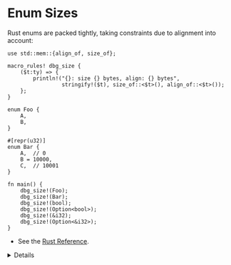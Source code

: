 # Enum Sizes

Rust enums are packed tightly, taking constraints due to alignment into account:

```rust,editable
use std::mem::{align_of, size_of};

macro_rules! dbg_size {
    ($t:ty) => {
        println!("{}: size {} bytes, align: {} bytes",
                 stringify!($t), size_of::<$t>(), align_of::<$t>());
    };
}

enum Foo {
    A,
    B,
}

#[repr(u32)]
enum Bar {
    A,  // 0
    B = 10000,
    C,  // 10001
}

fn main() {
    dbg_size!(Foo);
    dbg_size!(Bar);
    dbg_size!(bool);
    dbg_size!(Option<bool>);
    dbg_size!(&i32);
    dbg_size!(Option<&i32>);
}
```

* See the [Rust Reference](https://doc.rust-lang.org/reference/type-layout.html).

<details>
    
Key Points: 
 * Internally Rust is using a field (discriminant) to keep track of the enum variant.
 * `Bar` enum demonstrates that there is a way to control the discriminant value and type. If `repr` is removed, the discriminant type takes 2 bytes, becuase 10001 fits 2 bytes.
 * As a niche optimization an enum discriminant is merged with the pointer so that `Option<&Foo>` is the same size as `&Foo`.
 * `Option<bool>` is another example of tight packing.
 * For [some types](https://doc.rust-lang.org/std/option/#representation), Rust guarantees that `size_of::<T>()` equals `size_of::<Option<T>>()`.
 * Zero-sized types allow for efficient implementation of `HashSet` using `HashMap` with `()` as the value.

</details>

